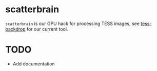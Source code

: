 # scatterbrain

`scatterbrain` is our GPU hack for processing TESS images, see [tess-backdrop](https://ssdatalab.github.io/tess-backdrop/) for our current tool.

# TODO

* Add documentation

